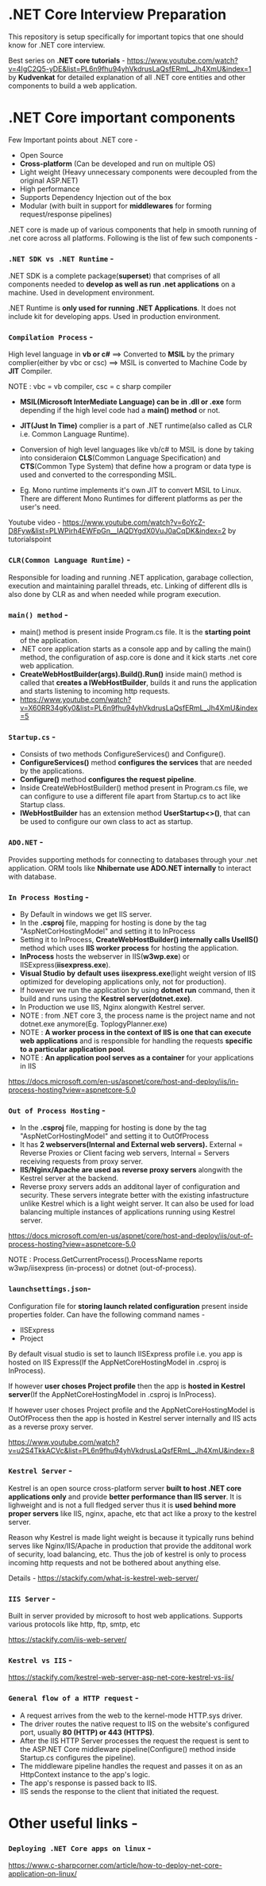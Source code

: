 # .NET Core Interview Preparation
This repository is setup specifically for important topics that one should know for .NET core interview.

Best series on **.NET core tutorials** - https://www.youtube.com/watch?v=4IgC2Q5-yDE&list=PL6n9fhu94yhVkdrusLaQsfERmL_Jh4XmU&index=1 by **Kudvenkat** for detailed explanation of all .NET core entities and other components to build a web application.

# .NET Core important components
Few Important points about .NET core -
- Open Source
- **Cross-platform** (Can be developed and run on multiple OS)
- Light weight (Heavy unnecessary components were decoupled from the original ASP.NET)
- High performance
- Supports Dependency Injection out of the box
- Modular (with built in support for **middlewares** for forming request/response pipelines)

.NET core is made up of various components that help in smooth running of .net core across all platforms. Following is the list of few such components - 


### `.NET SDK vs .NET Runtime` - 

.NET SDK is a complete package(**superset**) that comprises of all components needed to **develop as well as run .net applications** on a machine. Used in development environment.

.NET Runtime is **only used for running .NET Applications**. It does not include kit for developing apps. Used in production environment.

### `Compilation Process` - 

High level language in **vb or c#** ==> Converted to **MSIL** by the primary complier(either by vbc or csc) ==> MSIL is converted to Machine Code by **JIT** Compiler.

NOTE : vbc = vb compiler, csc = c sharp compiler

- **MSIL(Microsoft InterMediate Language) can be in .dll or .exe** form depending if the high level code had a **main() method** or not.

- **JIT(Just In Time)** complier is a part of .NET runtime(also called as CLR i.e. Common Language Runtime).

- Conversion of high level languages like vb/c# to MSIL is done by taking into consideraion **CLS**(Common Language Specification) and **CTS**(Common Type System) that define how a program or data type is used and converted to the corresponding MSIL.

- Eg. Mono runtime implements it's own JIT to convert MSIL to Linux. There are different Mono Runtimes for different platforms as per the user's need.

Youtube video - https://www.youtube.com/watch?v=6oYcZ-D8Fyw&list=PLWPirh4EWFpGn__IAQDYgdX0VuJ0aCqDK&index=2 by tutorialspoint

### `CLR(Common Language Runtime)` -

Responsible for loading and running .NET application, garabage collection, execution and maintaining parallel threads, etc. Linking of different dlls is also done by CLR as and when needed while program execution.

### `main() method` -

- main() method is present inside Program.cs file. It is the **starting point** of the application.
- .NET core application starts as a console app and by calling the main() method, the configuration of asp.core is done and it kick starts .net core web application.
- **CreateWebHostBuilder(args).Build().Run()** inside main() method is called that **creates a IWebHostBuilder**, builds it and runs the application and starts listening to incoming http requests.
- https://www.youtube.com/watch?v=X60RR34gKy0&list=PL6n9fhu94yhVkdrusLaQsfERmL_Jh4XmU&index=5

### `Startup.cs` -

- Consists of two methods ConfigureServices() and Configure().
- **ConfigureServices()** method **configures the services** that are needed by the applications.
- **Configure()** method **configures the request pipeline**.
- Inside CreateWebHostBuilder() method present in Program.cs file, we can configure to use a different file apart from Startup.cs to act like Startup class.
- **IWebHostBuilder** has an extension method **UserStartup<>()**, that can be used to configure our own class to act as startup.

### `ADO.NET` -

Provides supporting methods for connecting to databases through your .net application. ORM tools like **Nhibernate use ADO.NET internally** to interact with database.

### `In Process Hosting` - 

- By Default in windows we get IIS server.
- In the **.csproj** file, mapping for hosting is done by the tag "AspNetCorHostingModel" and setting it to InProcess
- Setting it to InProcess, **CreateWebHostBuilder() internally calls UseIIS()** method which uses **IIS worker process** for hosting the application.
- **InProcess** hosts the webserver in IIS(**w3wp.exe**) or IISExpress(**iisexpress.exe**).
-  **Visual Studio** **by** **default** **uses** **iisexpress.exe**(light weight version of IIS optimized for developing applications only, not for production).
-  If however we run the application by using **dotnet run** command, then it build and runs using the **Kestrel server(dotnet.exe)**.
-  In Production we use IIS, Nginx alongwith Kestrel server.
-  NOTE : from .NET core 3, the process name is the project name and not dotnet.exe anymore(Eg. ToplogyPlanner.exe)
-  NOTE : **A worker process in the context of IIS is one that can execute web applications** and is responsible for handling the requests **specific to a particular application pool**.
-  NOTE : **An application pool serves as a container** for your applications in IIS

https://docs.microsoft.com/en-us/aspnet/core/host-and-deploy/iis/in-process-hosting?view=aspnetcore-5.0

### `Out of Process Hosting` - 

- In the **.csproj** file, mapping for hosting is done by the tag "AspNetCorHostingModel" and setting it to OutOfProcess
- It has **2 webservers(Internal and External web servers).** External = Reverse Proxies or Client facing web servers, Internal = Servers receiving requests from proxy server.
- **IIS/Nginx/Apache are used as reverse proxy servers** alongwith the Kestrel server at the backend.
- Reverse proxy servers adds an additonal layer of configuration and security. These servers integrate better with the existing infastructure unlike Kestrel which is a light weight server. It can also be used for load balancing multiple instances of applications running using Kestrel server.

https://docs.microsoft.com/en-us/aspnet/core/host-and-deploy/iis/out-of-process-hosting?view=aspnetcore-5.0

NOTE : Process.GetCurrentProcess().ProcessName reports w3wp/iisexpress (in-process) or dotnet (out-of-process).

### `launchsettings.json`-

Configuration file for **storing launch related configuration** present inside properties folder. Can have the following command names -
- IISExpress
- Project

By default visual studio is set to launch IISExpress profile i.e. you app is hosted on IIS Express(If the AppNetCoreHostingModel in .csproj is InProcess).

If however **user choses Project profile** then the app is **hosted in Kestrel server**(If the AppNetCoreHostingModel in .csproj is InProcess).

If however user choses Project profile and the AppNetCoreHostingModel is OutOfProcess then the app is hosted in Kestrel server internally and IIS acts as a reverse proxy server.

https://www.youtube.com/watch?v=u2S4TkkACVc&list=PL6n9fhu94yhVkdrusLaQsfERmL_Jh4XmU&index=8

### `Kestrel Server` - 

Kestrel is an open source cross-platform server **built to host .NET core applications only** and provide **better performance than IIS server**. It is lighweight and is not a full fledged server thus it is **used behind more proper servers** like IIS, nginx, apache, etc that act like a proxy to the kestrel server.

Reason why Kestrel is made light weight is because it typically runs behind serves like Nginx/IIS/Apache in production that provide the additonal work of security, load balancing, etc. Thus the job of kestrel is only to process incoming http requests and not be bothered about anything else.

Details - https://stackify.com/what-is-kestrel-web-server/

### `IIS Server` -

Built in server provided by microsoft to host web applications. Supports various protocols like http, ftp, smtp, etc

https://stackify.com/iis-web-server/

### `Kestrel vs IIS` -

https://stackify.com/kestrel-web-server-asp-net-core-kestrel-vs-iis/

### `General flow of a HTTP request` -

- A request arrives from the web to the kernel-mode HTTP.sys driver.
- The driver routes the native request to IIS on the website's configured port, usually **80 (HTTP) or 443 (HTTPS)**.
- After the IIS HTTP Server processes the request the request is sent to the ASP.NET Core middleware pipeline(Configure() method inside Startup.cs configures the pipeline).
- The middleware pipeline handles the request and passes it on as an HttpContext instance to the app's logic.
- The app's response is passed back to IIS.
- IIS sends the response to the client that initiated the request.

# Other useful links -

### `Deploying .NET Core apps on linux` -

https://www.c-sharpcorner.com/article/how-to-deploy-net-core-application-on-linux/
